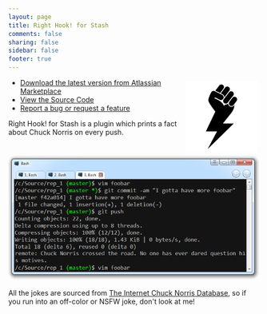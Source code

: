 ```yaml
---
layout: page
title: Right Hook! for Stash
comments: false
sharing: false
sidebar: false
footer: true
---
```


<img src="/images/right-hook/logo.png" style="float: right; margin: 5px" />

* [Download the latest version from Atlassian Marketplace](https://marketplace.atlassian.com/plugins/com.carolynvs.right-hook)
* [View the Source Code](http://stash.carolynvanslyck.com/projects/STASH/repos/right-hook)
* [Report a bug or request a feature](http://jira.carolynvanslyck.com/browse/NORRIS)

Right Hook! for Stash is a plugin which prints a fact about Chuck Norris on every push.

<img src="/images/right-hook/push.png" style="box-shadow: none" />

All the jokes are sourced from [The Internet Chuck Norris Database](http://www.icndb.com), so if you run into an off-color or NSFW joke, don't look at me!